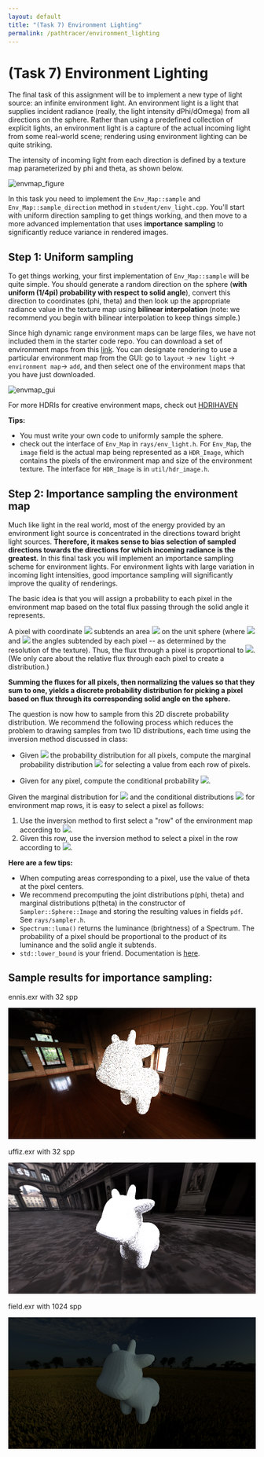 ```yaml
---
layout: default
title: "(Task 7) Environment Lighting"
permalink: /pathtracer/environment_lighting
---
```


# (Task 7) Environment Lighting

The final task of this assignment will be to implement a new type of light source: an infinite environment light. An environment light is a light that supplies incident radiance (really, the light intensity dPhi/dOmega) from all directions on the sphere. Rather than using a predefined collection of explicit lights, an environment light is a capture of the actual incoming light from some real-world scene; rendering using environment lighting can be quite striking.

The intensity of incoming light from each direction is defined by a texture map parameterized by phi and theta, as shown below.

![envmap_figure](envmap_figure.jpg)

In this task you need to implement the `Env_Map::sample` and `Env_Map::sample_direction` method in `student/env_light.cpp`. You'll start with uniform direction sampling to get things working, and then move to a more advanced implementation that uses **importance sampling** to significantly reduce variance in rendered images.

## Step 1: Uniform sampling
To get things working, your first implementation of `Env_Map::sample` will be quite simple. You should generate a random direction on the sphere (**with uniform (1/4pi) probability with respect to solid angle**), convert this direction to coordinates (phi, theta) and then look up the appropriate radiance value in the texture map using **bilinear interpolation** (note: we recommend you begin with bilinear interpolation to keep things simple.)


Since high dynamic range environment maps can be large files, we have not included them in the starter code repo. You can download a set of environment maps from this [link](http://15462.courses.cs.cmu.edu/fall2015content/misc/asst3_images/asst3_exr_archive.zip). You can designate rendering to use a particular environment map from the GUI: go to `layout` -> `new light` -> `environment map`-> `add`, and then select one of the environment maps that you have just downloaded.

![envmap_gui](envmap_gui.png)

For more HDRIs for creative environment maps, check out [HDRIHAVEN](https://hdrihaven.com/)


**Tips:**

* You must write your own code to uniformly sample the sphere.
* check out the interface of `Env_Map` in `rays/env_light.h`. For `Env_Map`, the `image` field is the actual map being represented as a `HDR_Image`, which contains the pixels of the environment map and size of the environment texture. The interface for `HDR_Image` is in `util/hdr_image.h`.


## Step 2: Importance sampling the environment map

Much like light in the real world, most of the energy provided by an environment light source is concentrated in the directions toward bright light sources. **Therefore, it makes sense to bias selection of sampled directions towards the directions for which incoming radiance is the greatest.** In this final task you will implement an importance sampling scheme for environment lights. For environment lights with large variation in incoming light intensities, good importance sampling will significantly improve the quality of renderings.

The basic idea is that you will assign a probability to each pixel in the environment map based on the total flux passing through the solid angle it represents. 

A pixel with coordinate <img src="environment_eq1.png" width ="45"> subtends an area <img src="environment_eq2.png" width = "80"> on the unit sphere (where <img src="environment_eq3.png" width = "20"> and <img src="environment_eq4.png" width = "20"> the angles subtended by each pixel -- as determined by the resolution of the texture). Thus, the flux through a pixel is proportional to <img src="environment_eq5.png" width = "45">. (We only care about the relative flux through each pixel to create a distribution.)

**Summing the fluxes for all pixels, then normalizing the values so that they sum to one, yields a discrete probability distribution for picking a pixel based on flux through its corresponding solid angle on the sphere.**

The question is now how to sample from this 2D discrete probability distribution. We recommend the following process which reduces the problem to drawing samples from two 1D distributions, each time using the inversion method discussed in class:

* Given <img src="environment_eq6.png" width ="45"> the probability distribution for all pixels, compute the marginal probability distribution <img src="environment_eq7.png" width ="100"> for selecting a value from each row of pixels.

* Given for any pixel, compute the conditional probability <img src="environment_eq8.png" width ="100">.

Given the marginal distribution for <img src="environment_eq9.png" width ="10"> and the conditional distributions <img src="environment_eq10.png" width ="45"> for environment map rows, it is easy to select a pixel as follows:

1. Use the inversion method to first select a "row" of the environment map according to <img src="environment_eq11.png" width ="35">.
2. Given this row, use the inversion method to select a pixel in the row according to <img src="environment_eq12.png" width ="45">.

**Here are a few tips:**

* When computing areas corresponding to a pixel, use the value of theta at the pixel centers.
* We recommend precomputing the joint distributions p(phi, theta) and marginal distributions p(theta) in the constructor of `Sampler::Sphere::Image` and storing the resulting values in fields `pdf`. See `rays/sampler.h`.
* `Spectrum::luma()` returns the luminance (brightness) of a Spectrum. The probability of a pixel should be proportional to the product of its luminance and the solid angle it subtends.
* `std::lower_bound` is your friend. Documentation is [here](https://en.cppreference.com/w/cpp/algorithm/lower_bound).


## Sample results for importance sampling:

ennis.exr with 32 spp

![ennis](new_results/ennis32importance.png) 

uffiz.exr with 32 spp

![uffiz](new_results/uffiz32importance.png) 

field.exr with 1024 spp

![ennis](new_results/field1024importance.png) 
